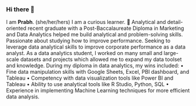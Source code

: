 ### Hi there 👋

I am **Prabh**.
(she/her/hers)
I am a curious learner.
:dart: Analytical and detail-oriented recent graduate with a Post-Baccalaureate Diploma in Marketing and Data Analytics helped me build analytical and problem-solving skills. Passionate about studying how to improve performance. Seeking to leverage data analytical skills to improve corporate performance as a data analyst. As a data analytics student, I worked on many small and large-scale datasets and projects which allowed me to expand my data toolset and knowledge. During my diploma in data analytics, my wins included:
• Fine data manipulation skills with Google Sheets, Excel, PBI dashboard, and Tableau
• Competency with data visualization tools like Power BI and Tableau
• Ability to use analytical tools like R Studio, Python, SQL
• Experience in implementing Machine Learning techniques for more efficient data analysis.
